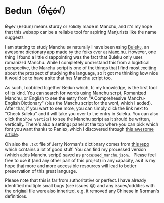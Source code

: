 # Bedun（ᠪᡝᡩᡠᠨ）

ᠪᡝᡩᡠᠨ (Bedun) means sturdy or solidly made in Manchu, and it's my hope that this webapp can be a reliable tool for aspiring Manjurists like the name suggests.

I am starting to study Manchu so naturally I have been using [Buleku](https://buleku.org/home), an awesome dictionary app made by the folks over at [Manc.hu](https://manc.hu/en). However, one thing I found a little disappointing was the fact that Buleku only uses romanized Manchu. While I completely understand this from a logistical perspective, the Manchu script is one of the things that I find most exciting about the prospect of studying the language, so it got me thinking how nice it would be to have a site that has Manchu script too.

As such, I cobbled together Bedun which, to my knowledge, is the first tool of its kind. You can search for words using Manchu script, Romanized Manchu, or English to see the entry from "A Comprehensive Manchu-English Dictionary" (plus the Manchu script for the word, which I added). After that, if you want to see more, you can simply click the link next to "Check Buleku" and it will take you over to the entry in Buleku. You can also click the `Show Vertical` to see the Manchu script as it should be written, vertically. There's also a settings panel at the top where you can pick which font you want thanks to Panlex, which I discovered through [this awesome article](https://www.manchustudiesgroup.org/typing-manchu/).


Oh also the `.txt` file of Jerry Norman's dictionary comes from [this repo](https://github.com/purobaburi/manchu-resources) which contains a lot of good stuff. You can find my processed version (which adds Manchu script) saved as `processed_manchu.json`。 Please feel free to use it (and any other part of this project) in any capacity, as it is my hope that more and more accessible resources will lead to better preservation of this great language.

Please note that this is far from authoritative or perfect. I have already identified multiple small bugs (see issues 😂) and any issues/oddities with the original file were also inherited, e.g. it removed any Chinese in Norman's definitions.
